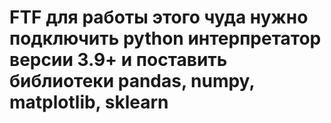 # FTF для работы этого чуда нужно подключить python интерпретатор версии 3.9+ и поставить библиотеки pandas, numpy, matplotlib, sklearn

